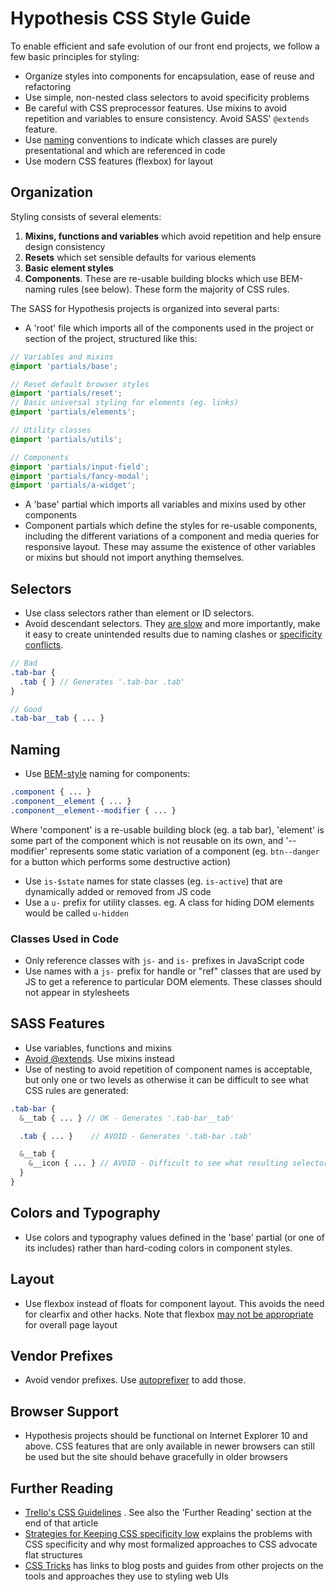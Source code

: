 Hypothesis CSS Style Guide
==========================

To enable efficient and safe evolution of our front end projects, we follow a few basic principles for styling:

 * Organize styles into components for encapsulation, ease of reuse and refactoring
 * Use simple, non-nested class selectors to avoid specificity problems
 * Be careful with CSS preprocessor features. Use mixins to avoid repetition and variables to ensure consistency. Avoid SASS' `@extends` feature.
 * Use [naming](#naming) conventions to indicate which classes are purely presentational and which are referenced in code
 * Use modern CSS features (flexbox) for layout

## Organization

Styling consists of several elements:
 1. **Mixins, functions and variables** which avoid repetition and help ensure design consistency
 1. **Resets** which set sensible defaults for various elements
 1. **Basic element styles**
 1. **Components**. These are re-usable building blocks which use BEM-naming rules (see below). These form the majority of CSS rules.

The SASS for Hypothesis projects is organized into several parts:

 * A 'root' file which imports all of the components used in the project or section of the project, structured like this:

```scss
// Variables and mixins
@import 'partials/base';

// Reset default browser styles
@import 'partials/reset';
// Basic universal styling for elements (eg. links)
@import 'partials/elements';

// Utility classes
@import 'partials/utils';

// Components
@import 'partials/input-field';
@import 'partials/fancy-modal';
@import 'partials/a-widget';
```
 * A 'base' partial which imports all variables and mixins used by other components
 * Component partials which define the styles for re-usable components, including the different variations of a component and media queries for responsive layout. These may assume
   the existence of other variables or mixins but should not import anything themselves.

## Selectors

 * Use class selectors rather than element or ID selectors.
 * Avoid descendant selectors. They [are slow](https://developer.mozilla.org/en-US/docs/Web/Guide/CSS/Writing_efficient_CSS#Avoid_the_descendant_selector.21) and more importantly, make it easy to create unintended results due to naming clashes or [specificity conflicts](http://css.maxdesign.com.au/selectutorial/advanced_conflict.htm).
 ```scss
 // Bad
 .tab-bar {
   .tab { } // Generates '.tab-bar .tab'
 }

 // Good
 .tab-bar__tab { ... }
 ```

## Naming

 * Use [BEM-style](http://csswizardry.com/2013/01/mindbemding-getting-your-head-round-bem-syntax/) naming for components:

 ```scss
 .component { ... }
 .component__element { ... }
 .component__element--modifier { ... }
 ```

 Where 'component' is a re-usable building block (eg. a tab bar),
 'element' is some part of the component which is not reusable on its own, and
 '--modifier' represents some static variation of a component (eg.
 `btn--danger` for a button which performs some destructive action)
 * Use `is-$state` names for state classes (eg. `is-active`) that are dynamically added or removed from JS code
 * Use a `u-` prefix for utility classes. eg. A class for hiding DOM elements would be called `u-hidden`

### Classes Used in Code

* Only reference classes with `js-` and `is-` prefixes in JavaScript code
* Use names with a `js-` prefix for handle or "ref" classes that are used by JS to get a reference to particular DOM elements. These classes should not appear in stylesheets

## SASS Features

 * Use variables, functions and mixins
 * [Avoid @extends](https://www.sitepoint.com/avoid-sass-extend/). Use mixins instead
 * Use of nesting to avoid repetition of component names is acceptable, but only one or two levels as otherwise it can be difficult to see what CSS rules are generated:

```scss
.tab-bar {
  &__tab { ... } // OK - Generates '.tab-bar__tab'

  .tab { ... }    // AVOID - Generates '.tab-bar .tab'

  &__tab {
    &__icon { ... } // AVOID - Difficult to see what resulting selector is
  }
}
```

## Colors and Typography

 * Use colors and typography values defined in the 'base' partial (or one of its includes) rather than hard-coding colors in component styles.

## Layout

 * Use flexbox instead of floats for component layout. This avoids the need for clearfix and other hacks. Note that flexbox [may not be appropriate](https://hyp.is/AVKcwo8BvTW_3w8LypJ5/jakearchibald.com/2014/dont-use-flexbox-for-page-layout/) for overall page layout

## Vendor Prefixes

 * Avoid vendor prefixes. Use [autoprefixer](https://github.com/postcss/autoprefixer) to add those.

## Browser Support

 * Hypothesis projects should be functional on Internet Explorer 10 and above. CSS features that are only available in newer browsers can still be used but the site should behave gracefully in older browsers

## Further Reading

 * [Trello's CSS Guidelines](https://github.com/trello/trellisheets) . See also the 'Further Reading'
   section at the end of that article
 * [Strategies for Keeping CSS specificity low](https://css-tricks.com/strategies-keeping-css-specificity-low) explains the problems with CSS specificity and why most formalized approaches to CSS advocate flat structures
 * [CSS Tricks](https://css-tricks.com/css/) has links to blog posts and guides from other projects on the tools and approaches they use to styling web UIs
